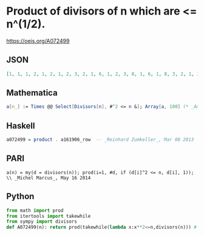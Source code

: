 # Product of divisors of n which are <\= n^\(1/2\)\.
https://oeis.org/A072499
## JSON
```JSON
[1, 1, 1, 2, 1, 2, 1, 2, 3, 2, 1, 6, 1, 2, 3, 8, 1, 6, 1, 8, 3, 2, 1, 24, 5, 2, 3, 8, 1, 30, 1, 8, 3, 2, 5, 144, 1, 2, 3, 40, 1, 36, 1, 8, 15, 2, 1, 144, 7, 10, 3, 8, 1, 36, 5, 56, 3, 2, 1, 720, 1, 2, 21, 64, 5, 36, 1, 8, 3, 70, 1, 1152, 1, 2, 15, 8, 7, 36, 1, 320, 27, 2, 1, 1008, 5, 2, 3, 64, 1]
```
## Mathematica
```Mathematica
a[n_] := Times @@ Select[Divisors[n], #^2 <= n &]; Array[a, 100] (* _Amiram Eldar_, Jul 31 2022 *)
```
## Haskell
```Haskell
a072499 = product . a161906_row  -- _Reinhard Zumkeller_, Mar 08 2013
```
## PARI
```PARI
a(n) = my(d = divisors(n)); prod(i=1, #d, if (d[i]^2 <= n, d[i], 1)); \\ _Michel Marcus_, May 16 2014
```
## Python
```Python
from math import prod
from itertools import takewhile
from sympy import divisors
def A072499(n): return prod(takewhile(lambda x:x**2<=n,divisors(n))) # _Chai Wah Wu_, Dec 19 2023
```
